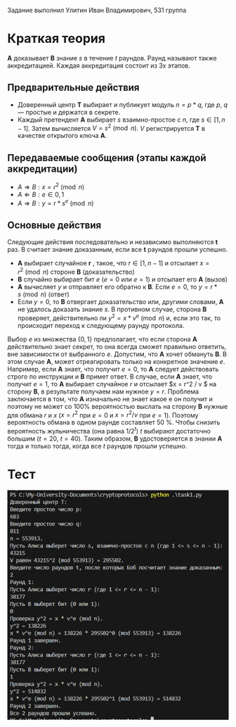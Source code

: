 Задание выполнил Улитин Иван Владимирович, 531 группа

# Краткая теория


**A** доказывает **B** знание $s$ в течение $t$ раундов. Раунд называют также
аккредитацией. Каждая аккредитация состоит из $3$х этапов.

## Предварительные действия

* Доверенный центр **Т** выбирает и публикует модуль $n = p * q$, где $p$, $q$ —
  простые и держатся в секрете.
* Каждый претендент **A** выбирает $s$ взаимно-простое с $n$, где $s \in
[1,n-1]$. Затем вычисляется $V =s^2 \pmod n$. $V$ регистрируется **T** в
качестве открытого ключа **A**.

## Передаваемые сообщения (этапы каждой аккредитации)
* $A \Rightarrow B : x=r^2 \pmod n$
* $A \Leftarrow B : e \in {0,1}$
* $A \Rightarrow B : y=r*s^e \pmod n$

## Основные действия
Следующие действия последовательно и независимо выполняются **t** раз. В считает
знание доказанным, если все **t** раундов прошли успешно.

* **А** выбирает случайное **r** , такое, что $r \in [1,n-1]$ и отсылает $x =
  r^2 \pmod n$ стороне **B** (доказательство)
*  **B** случайно выбирает бит $e$ ($e = 0$ или $е = 1$) и отсылает его **A**
   (вызов)
* **А** вычисляет $y$ и отправляет его обратно к **B**. Если $e = 0$, то $y = r * s \pmod n$ (ответ)
* Если $y = 0$, то **B** отвергает доказательство или, другими словами, **А** не
удалось доказать знание $s$. В противном случае, сторона **B** проверяет,
действительно ли $y^2= x * v^e \pmod n$ и, если это так, то происходит переход к
следующему раунду протокола.

Выбор $е$ из множества $\{0,1\}$ предполагает, что если сторона **А**
действительно знает секрет, то она всегда сможет правильно ответить, вне
зависимости от выбранного $e$. Допустим, что **А** хочет обмануть **B**. В этом
случае **А**, может отреагировать только на конкретное значение $e$. Например,
если **А** знает, что получит $е = 0$, то **А** следует действовать строго по
инструкции и **В** примет ответ. В случае, если **А** знает, что получит $е =
1$, то **А** выбирает случайное $r$ и отсылает $x = r^2 / v $  на сторону **В**,
в результате получаем нам нужное $y=r$. Проблема заключается в том, что **А**
изначально не знает какое e он получит и поэтому не может со $100 \%$
вероятностью выслать на сторону **В** нужные для обмана $r$ и $х$ ($x=r^2$ при
$e=0$ и $x=r^2/v$ при $e=1$). Поэтому вероятность обмана в одном раунде
составляет 50 %. Чтобы снизить вероятность жульничества (она равна $1/2^t$) $t$
выбирают достаточно большим ($t=20$, $t=40$). Таким образом, **B**
удостоверяется в знании **А** тогда и только тогда, когда все $t$ раундов прошли
успешно.


# Тест

![Тест](/images/1.png "Тест")
